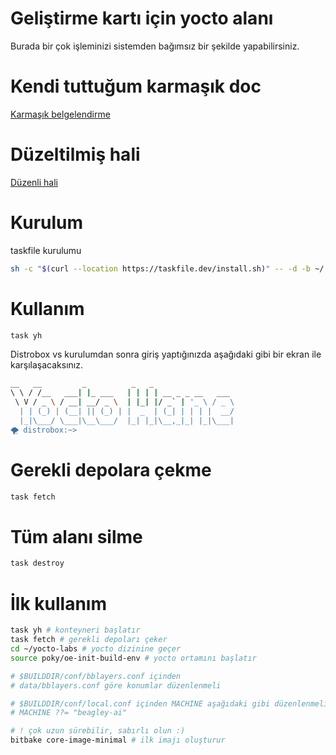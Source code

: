 # Geliştirme kartı için yocto alanı
Burada bir çok işleminizi sistemden bağımsız bir şekilde yapabilirsiniz.

# Kendi tuttuğum karmaşık doc
[Karmaşık belgelendirme](doc/karmasik_doc/yocto.md)

# Düzeltilmiş hali
[Düzenli hali](doc/duzenli_hali.md)

# Kurulum

taskfile kurulumu
```bash
sh -c "$(curl --location https://taskfile.dev/install.sh)" -- -d -b ~/.local/bin
```

# Kullanım
```bash
task yh
```

Distrobox vs kurulumdan sonra giriş yaptığınızda aşağıdaki gibi bir ekran ile karşılaşacaksınız.

```bash
__   __         _          _   _                  
\ \ / /__   ___| |_ ___   | | | | __ _ _ __   ___ 
 \ V / _ \ / __| __/ _ \  | |_| |/ _` | '_ \ / _ \
  | | (_) | (__| || (_) | |  _  | (_| | | | |  __/
  |_|\___/ \___|\__\___/  |_| |_|\__,_|_| |_|\___|
🌪 distrobox:~>
```


# Gerekli depolara çekme
```bash
task fetch
```

# Tüm alanı silme
```bash
task destroy
```

# İlk kullanım

```bash
task yh # konteyneri başlatır
task fetch # gerekli depoları çeker
cd ~/yocto-labs # yocto dizinine geçer
source poky/oe-init-build-env # yocto ortamını başlatır

# $BUILDDIR/conf/bblayers.conf içinden 
# data/bblayers.conf göre konumlar düzenlenmeli

# $BUILDDIR/conf/local.conf içinden MACHINE aşağıdaki gibi düzenlenmeli
# MACHINE ??= "beagley-ai"

# ! çok uzun sürebilir, sabırlı olun :)
bitbake core-image-minimal # ilk imajı oluşturur
```
